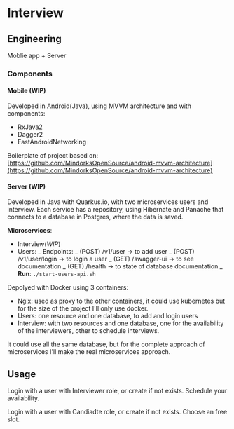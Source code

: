 # Interview

## Engineering

Moblie app + Server

### Components

#### Mobile (WIP)

Developed in Android(Java), using MVVM architecture and with components:

- RxJava2
- Dagger2
- FastAndroidNetworking

Boilerplate of project based on: [https://github.com/MindorksOpenSource/android-mvvm-architecture](https://github.com/MindorksOpenSource/android-mvvm-architecture)

#### Server (WIP)

Developed in Java with Quarkus.io, with two microservices users and interview.
Each service has a repository, using Hibernate and Panache that connects to a database in Postgres, where the data is saved.

**Microservices**:

- Interview(_WIP_)
- Users:
  _ Endpoints:
  _ (POST) /v1/user -> to add user
  _ (POST) /v1/user/login -> to login a user
  _ (GET) /swagger-ui -> to see documentation
  _ (GET) /health -> to state of database documentation
  _ **Run**: `./start-users-api.sh`

Depolyed with Docker using 3 containers:

- Ngix: used as proxy to the other containers, it could use kubernetes but for the size of the project I'll only use docker.
- Users: one resource and one database, to add and login users
- Interview: with two resources and one database, one for the availability of the interviewers, other to schedule interviews.

It could use all the same database, but for the complete approach of microservices I'll make the real microservices approach.

## Usage

Login with a user with Interviewer role, or create if not exists.
Schedule your availability.

Login with a user with Candiadte role, or create if not exists.
Choose an free slot.
